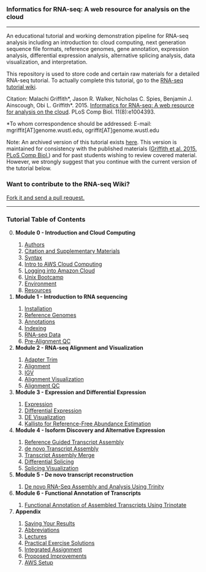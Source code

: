 ### Informatics for RNA-seq: A web resource for analysis on the cloud

<hr>

An educational tutorial and working demonstration pipeline for RNA-seq analysis including an introduction to: cloud computing, next generation sequence file formats, reference genomes, gene annotation, expression analysis, differential expression analysis, alternative splicing analysis, data visualization, and interpretation.

This repository is used to store code and certain raw materials for a detailed RNA-seq tutorial.  To actually complete this tutorial, go to the <a href="https://github.com/griffithlab/rnaseq_tutorial/wiki">RNA-seq tutorial wiki</a>.

Citation:
Malachi Griffith\*, Jason R. Walker, Nicholas C. Spies, Benjamin J. Ainscough, Obi L. Griffith\*. 2015. <a href="http://dx.doi.org/10.1371/journal.pcbi.1004393">Informatics for RNA-seq: A web resource for analysis on the cloud</a>. PLoS Comp Biol. 11(8):e1004393.

\*To whom correspondence should be addressed: E-mail: mgriffit[AT]genome.wustl.edu, ogriffit[AT]genome.wustl.edu

Note: An archived version of this tutorial exists <a href="https://github.com/griffithlab/rnaseq_tutorial_v1">here</a>. This version is maintained for consistency with the published materials (<a href="http://dx.doi.org/10.1371/journal.pcbi.1004393">Griffith et al. 2015. PLoS Comp Biol.</a>) and for past students wishing to review covered material. However, we strongly suggest that you continue with the current version of the tutorial below.

### Want to contribute to the RNA-seq Wiki?

[Fork it and send a pull request.](https://github.com/griffithlab/rnaseq_tutorial_wiki.git)

<hr>

### Tutorial Table of Contents
<ol start="0">
  <li><strong>Module 0 - Introduction and Cloud Computing</strong></li>
  <ol start="i">
   <li><a href="https://github.com/griffithlab/rnaseq_tutorial/wiki/Authors">Authors</a></li>
   <li><a href="https://github.com/griffithlab/rnaseq_tutorial/wiki/Citation">Citation and Supplementary Materials</a></li>
   <li><a href="https://github.com/griffithlab/rnaseq_tutorial/wiki/Syntax">Syntax</a></li>
   <li><a href="https://github.com/griffithlab/rnaseq_tutorial/wiki/Intro-to-AWS-Cloud-Computing">Intro to AWS Cloud Computing</a></li>
   <li><a href="https://github.com/griffithlab/rnaseq_tutorial/wiki/Logging-into-Amazon-Cloud">Logging into Amazon Cloud</a></li>
   <li><a href="https://github.com/griffithlab/rnaseq_tutorial/wiki/Unix-Bootcamp">Unix Bootcamp</a></li>
   <li><a href="https://github.com/griffithlab/rnaseq_tutorial/wiki/Environment">Environment</a></li>
   <li><a href="https://github.com/griffithlab/rnaseq_tutorial/wiki/Resources">Resources</a></li>
  </ol>
  <li><strong>Module 1 - Introduction to RNA sequencing</strong></li>
  <ol start="i">
   <li><a href="https://github.com/griffithlab/rnaseq_tutorial/wiki/Installation">Installation</a></li>
   <li><a href="https://github.com/griffithlab/rnaseq_tutorial/wiki/Reference-Genome">Reference Genomes</a></li>
   <li><a href="https://github.com/griffithlab/rnaseq_tutorial/wiki/Annotation">Annotations</a></li>
   <li><a href="https://github.com/griffithlab/rnaseq_tutorial/wiki/Indexing">Indexing</a></li>
   <li><a href="https://github.com/griffithlab/rnaseq_tutorial/wiki/RNAseq-Data">RNA-seq Data</a></li>
   <li><a href="https://github.com/griffithlab/rnaseq_tutorial/wiki/PreAlignment-QC">Pre-Alignment QC</a></li>
  </ol>
  <li><strong>Module 2 - RNA-seq Alignment and Visualization</strong></li>
  <ol start="i">
   <li><a href="https://github.com/griffithlab/rnaseq_tutorial/wiki/Adapter-Trim">Adapter Trim</a></li>
   <li><a href="https://github.com/griffithlab/rnaseq_tutorial/wiki/Alignment">Alignment</a></li>
   <li><a href="https://github.com/griffithlab/rnaseq_tutorial/wiki/IGV-Tutorial">IGV</a></li>
   <li><a href="https://github.com/griffithlab/rnaseq_tutorial/wiki/PostAlignment-Visualization">Alignment Visualization</a></li>
   <li><a href="https://github.com/griffithlab/rnaseq_tutorial/wiki/PostAlignment-QC">Alignment QC</a></li>
  </ol>
  <li><strong>Module 3 - Expression and Differential Expression</strong></li>
  <ol start="i">
   <li><a href="https://github.com/griffithlab/rnaseq_tutorial/wiki/Expression">Expression</a></li>
   <li><a href="https://github.com/griffithlab/rnaseq_tutorial/wiki/Differential-Expression">Differential Expression</a></li>
   <li><a href="https://github.com/griffithlab/rnaseq_tutorial/wiki/DE-Visualization">DE Visualization</a></li>
   <li><a href="https://github.com/griffithlab/rnaseq_tutorial/wiki/Kallisto">Kallisto for Reference-Free Abundance Estimation</a></li>
  </ol>
  <li><strong>Module 4 - Isoform Discovery and Alternative Expression</strong></li>
  <ol start="i">
   <li><a href="https://github.com/griffithlab/rnaseq_tutorial/wiki/Reference-Guided-Transcript-Assembly">Reference Guided Transcript Assembly</a></li>
   <li><a href="https://github.com/griffithlab/rnaseq_tutorial/wiki/de-novo-Transcript-Assembly">de novo Transcript Assembly</a></li>
   <li><a href="https://github.com/griffithlab/rnaseq_tutorial/wiki/Transcript-Assembly-Merge">Transcript Assembly Merge</a></li>
   <li><a href="https://github.com/griffithlab/rnaseq_tutorial/wiki/Differential-Splicing">Differential Splicing</a></li>
   <li><a href="https://github.com/griffithlab/rnaseq_tutorial/wiki/Transcript-Assembly-Visualization">Splicing Visualization</a></li>
  </ol>
  <li><strong>Module 5 - De novo transcript reconstruction</strong></li>
    <ol start="i">
    <li><a href=https://github.com/griffithlab/rnaseq_tutorial/wiki/Trinity-Assembly-And-Analysis">De novo RNA-Seq Assembly and Analysis Using Trinity</a></li>
    </ol>
  <li><strong>Module 6 - Functional Annotation of Transcripts</strong></li>
    <ol start="i">
    <li><a href="https://github.com/griffithlab/rnaseq_tutorial/wiki/Trinotate-Functional-Annotation">Functional Annotation of Assembled Transcripts Using Trinotate</a></li>
    </ol>
  <li><strong>Appendix</strong></li>
  <ol start="i">
   <li><a href="https://github.com/griffithlab/rnaseq_tutorial/wiki/Saving-Your-Results">Saving Your Results</a></li>
   <li><a href="https://github.com/griffithlab/rnaseq_tutorial/wiki/Abbreviations">Abbreviations</a></li>
   <li><a href="https://github.com/griffithlab/rnaseq_tutorial/wiki/Lectures">Lectures</a></li>
   <li><a href="https://github.com/griffithlab/rnaseq_tutorial/wiki/Solutions">Practical Exercise Solutions</a></li>
   <li><a href="https://github.com/griffithlab/rnaseq_tutorial/wiki/Integrated-Assignment">Integrated Assignment</a></li>
   <li><a href="https://github.com/griffithlab/rnaseq_tutorial/wiki/Proposed-Improvements">Proposed Improvements</a></li>
   <li><a href="https://github.com/griffithlab/rnaseq_tutorial/wiki/AWS-Setup">AWS Setup</a></li>
  </ol>
</ol>

